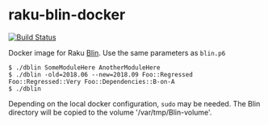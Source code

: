 # raku-blin-docker

[![Build Status](https://travis-ci.org/nxadm/raku-blin-docker.svg?branch=master)](https://travis-ci.org/nxadm/raku-blin-docker)

Docker image for Raku [Blin](https://github.com/perl6/Blin). Use the same parameters as `blin.p6`

```
$ ./dblin SomeModuleHere AnotherModuleHere
$ ./dblin -old=2018.06 --new=2018.09 Foo::Regressed Foo::Regressed::Very Foo::Dependencies::B-on-A
$ ./dblin
```

Depending on the local docker configuration, `sudo` may be needed. The Blin
directory will be copied to the volume '/var/tmp/Blin-volume'.
